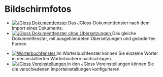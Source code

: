 Bildschirmfotos
===========

<ul class="thumbnails">
<li class="span5">
<a href="../images/jgloss-screenshot.png" class="thumbnail">
<img src="../images/jgloss-screenshot_thumb.jpg" alt="JGloss Dokumentfenster" />
</a>
Das JGloss-Dokumentfenster nach dem Import eines Dokuments.
</li>
<li class="span5">
<a href="../images/jgloss-screenshot-2.png" class="thumbnail">
<img src="../images/jgloss-screenshot-2_thumb.jpg" alt="JGloss Dokumentfenster ohne Übersetzungen" />
</a>
Das gleiche Dokumentfenster, mit ausgeblendeten Übersetzungen und geänderten Farben.
</li>
</ul>

<ul class="thumbnails">
<li class="span5">
<a href="../images/jdictionary-screenshot.png" class="thumbnail">
<img src="../images/jdictionary-screenshot_thumb.jpg" alt="Wörterbuchfenster" />
</a>
Im Wörterbuchfenster können Sie einzelne Wörter in den installierten Wörterbüchern nachschlagen.
</li>
<li class="span5">
<a href="../images/preferences-screenshot.png" class="thumbnail">
<img src="../images/preferences-screenshot_thumb.jpg" alt="JGloss Voreinstellungen" />
</a>
In den JGloss Voreinstellungen können Sie die verschiedenen Importeinstellungen konfigurieren.
</li>
</ul>

